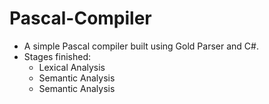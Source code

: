# Pascal-Compiler
* A simple Pascal compiler built using Gold Parser and C#.
* Stages finished:
    * Lexical Analysis
    * Semantic Analysis
    * Semantic Analysis
